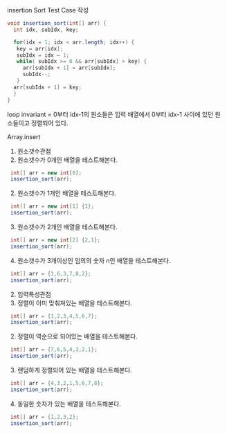  insertion Sort Test Case 작성
 ```java
 void insertion_sort(int[] arr) {
   int idx, subIdx, key;

   for(idx = 1; idx < arr.length; idx++) {
    key = arr[idx];
    subIdx = idx – 1;
    while( subIdx >= 0 && arr[subIdx] > key) {
      arr[subIdx + 1] = arr[subIdx];
      subIdx--;
    }
   arr[subIdx + 1] = key;
   }
 }
 ```
 loop invariant = 0부터 idx-1의 원소들은 입력 배열에서 0부터 idx-1
사이에 있던 원소들이고 정렬되어 있다.
 
 Array.insert
 1. 원소갯수관점
  1. 원소갯수가 0개인 배열을 테스트해본다.
   ```java
    int[] arr = new int[0];
    insertion_sort(arr);
   ```
  2. 원소갯수가 1개인 배열을 테스트해본다.
   ```java
    int[] arr = new int[1] {1};
    insertion_sort(arr);
   ```
  3. 원소갯수가 2개인 배열을 테스트해본다.
   ```java
    int[] arr = new int[2] {2,1};
    insertion_sort(arr);
   ```
  4. 원소갯수가 3개이상인 임의의 숫자 n인 배열을 테스트해본다.
   ```java
    int[] arr = {1,6,3,7,8,2};
    insertion_sort(arr);
   ```
 2. 입력특성관점
  1. 정렬이 이미 맞춰져있는 배열을 테스트해본다.
   ```java
    int[] arr = {1,2,3,4,5,6,7};
    insertion_sort(arr);
   ```
  2. 정렬이 역순으로 되어있는 배열을 테스트해본다.
   ```java
    int[] arr = {7,6,5,4,3,2,1};
    insertion_sort(arr);
   ```
  3. 랜덤하게 정렬되어 있는 배열을 테스트해본다.
   ```java
    int[] arr = {4,3,2,1,5,6,7,8};
    insertion_sort(arr);
   ```
  4. 동일한 숫자가 있는 배열을 테스트해본다.
   ```java
  	int[] arr = {1,2,3,2};
  	insertion_sort(arr);
   ```
    
    
    
